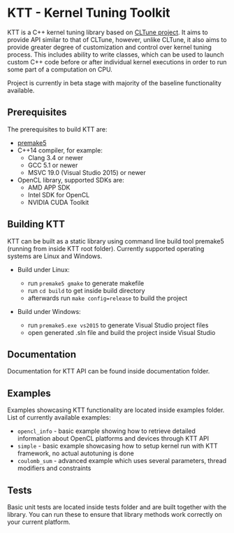 KTT - Kernel Tuning Toolkit
===========================

KTT is a C++ kernel tuning library based on [CLTune project](https://github.com/CNugteren/CLTune).
It aims to provide API similar to that of CLTune, however, unlike CLTune, it also aims to provide
greater degree of customization and control over kernel tuning process. This includes ability to
write classes, which can be used to launch custom C++ code before or after individual kernel
executions in order to run some part of a computation on CPU.

Project is currently in beta stage with majority of the baseline functionality available.

Prerequisites  
-------------

The prerequisites to build KTT are:

* [premake5](https://premake.github.io/download.html)
* C++14 compiler, for example:
    - Clang 3.4 or newer
    - GCC 5.1 or newer
    - MSVC 19.0 (Visual Studio 2015) or newer
* OpenCL library, supported SDKs are:
    - AMD APP SDK
    - Intel SDK for OpenCL
    - NVIDIA CUDA Toolkit

Building KTT
------------

KTT can be built as a static library using command line build tool premake5 (running from
inside KTT root folder). Currently supported operating systems are Linux and Windows.

* Build under Linux:
    - run `premake5 gmake` to generate makefile
    - run `cd build` to get inside build directory
    - afterwards run `make config=release` to build the project
    
* Build under Windows:
    - run `premake5.exe vs2015` to generate Visual Studio project files
    - open generated .sln file and build the project inside Visual Studio

Documentation
-------------

Documentation for KTT API can be found inside documentation folder.

Examples
--------

Examples showcasing KTT functionality are located inside examples folder. List of currently
available examples:

* `opencl_info` - basic example showing how to retrieve detailed information about OpenCL
  platforms and devices through KTT API
* `simple` - basic example showcasing how to setup kernel run with KTT framework, no actual
  autotuning is done
* `coulomb_sum` - advanced example which uses several parameters, thread modifiers
  and constraints

Tests
-----

Basic unit tests are located inside tests folder and are built together with the library.
You can run these to ensure that library methods work correctly on your current platform.
